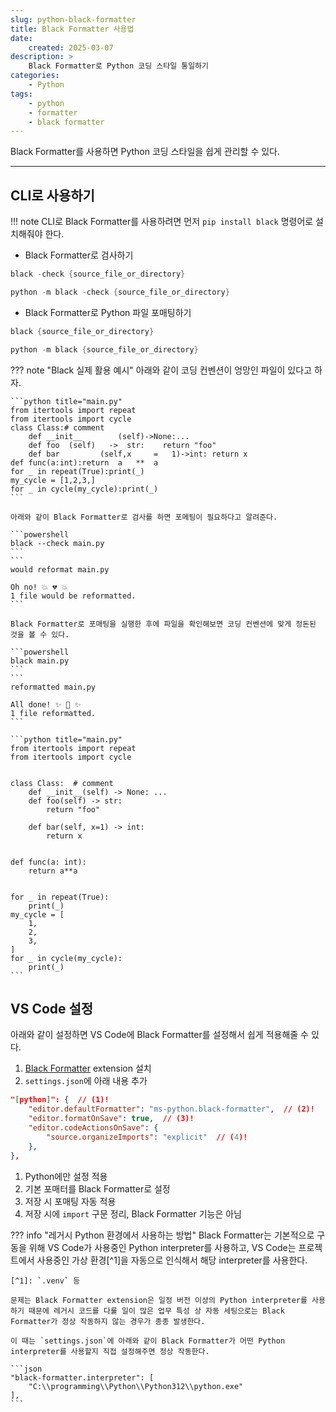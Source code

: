 ```yaml
---
slug: python-black-formatter
title: Black Formatter 사용법
date:
    created: 2025-03-07
description: >
    Black Formatter로 Python 코딩 스타일 통일하기
categories:
    - Python
tags:
    - python
    - formatter
    - black formatter
---
```


Black Formatter를 사용하면 Python 코딩 스타일을 쉽게 관리할 수 있다.  

<!-- more -->

---

## CLI로 사용하기

!!! note
    CLI로 Black Formatter를 사용하려면 먼저 `pip install black` 명령어로 설치해줘야 한다.  

- Black Formatter로 검사하기

```powershell
black -check {source_file_or_directory}
```

```powershell
python -m black -check {source_file_or_directory}
```

- Black Formatter로 Python 파일 포매팅하기

```powershell
black {source_file_or_directory}
```

```powershell
python -m black {source_file_or_directory}
```

??? note "Black 실제 활용 예시"
    아래와 같이 코딩 컨벤션이 엉망인 파일이 있다고 하자.

    ```python title="main.py"
    from itertools import repeat
    from itertools import cycle
    class Class:# comment
        def __init__        (self)->None:...
        def foo  (self)   ->  str:    return "foo"
        def bar         (self,x     =   1)->int: return x
    def func(a:int):return  a   **  a
    for _ in repeat(True):print(_)
    my_cycle = [1,2,3,]
    for _ in cycle(my_cycle):print(_)
    ```

    아래와 같이 Black Formatter로 검사를 하면 포메팅이 필요하다고 알려준다.  

    ```powershell
    black --check main.py
    ```
    ```
    would reformat main.py

    Oh no! 💥 💔 💥
    1 file would be reformatted.
    ```

    Black Formatter로 포매팅을 실행한 후에 파일을 확인해보면 코딩 컨벤션에 맞게 정돈된 것을 볼 수 있다.  

    ```powershell
    black main.py
    ```
    ```
    reformatted main.py

    All done! ✨ 🍰 ✨
    1 file reformatted.
    ```

    ```python title="main.py"
    from itertools import repeat
    from itertools import cycle


    class Class:  # comment
        def __init__(self) -> None: ...
        def foo(self) -> str:
            return "foo"

        def bar(self, x=1) -> int:
            return x


    def func(a: int):
        return a**a


    for _ in repeat(True):
        print(_)
    my_cycle = [
        1,
        2,
        3,
    ]
    for _ in cycle(my_cycle):
        print(_)
    ```

## VS Code 설정

아래와 같이 설정하면 VS Code에 Black Formatter를 설정해서 쉽게 적용해줄 수 있다.  

1. [Black Formatter](https://marketplace.visualstudio.com/items?itemName=ms-python.black-formatter) extension 설치
1. `settings.json`에 아래 내용 추가

```json
"[python]": {  // (1)!
    "editor.defaultFormatter": "ms-python.black-formatter",  // (2)!
    "editor.formatOnSave": true,  // (3)!
    "editor.codeActionsOnSave": {
        "source.organizeImports": "explicit"  // (4)!
    },
},
```

1. Python에만 설정 적용
1. 기본 포매터를 Black Formatter로 설정
1. 저장 시 포매팅 자동 적용
1. 저장 시에 `import` 구문 정리, Black Formatter 기능은 아님

??? info "레거시 Python 환경에서 사용하는 방법"
    Black Formatter는 기본적으로 구동을 위해 VS Code가 사용중인 Python interpreter를 사용하고, VS Code는 프로젝트에서 사용중인 가상 환경[^1]을 자동으로 인식해서 해당 interpreter를 사용한다.

    [^1]: `.venv` 등

    문제는 Black Formatter extension은 일정 버전 이상의 Python interpreter를 사용하기 때문에 레거시 코드를 다룰 일이 많은 업무 특성 상 자동 세팅으로는 Black Formatter가 정상 작동하지 않는 경우가 종종 발생한다.  

    이 때는 `settings.json`에 아래와 같이 Black Formatter가 어떤 Python interpreter를 사용할지 직접 설정해주면 정상 작동한다.  

    ```json
    "black-formatter.interpreter": [
        "C:\\programming\\Python\\Python312\\python.exe"
    ],
    ```
